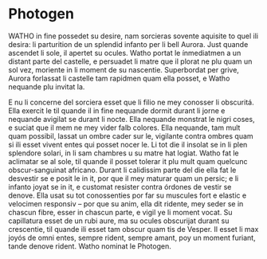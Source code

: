 # Photogen

WATHO in fine possedet su desire, nam sorcieras sovente aquisite to quel ili desira: li parturition de un splendid infanto per li bell Aurora. Just quande ascendet li sole, il apertet su ocules. Watho portat le ínmediatmen a un distant parte del castelle, e persuadet li matre que il plorat ne plu quam un sol vez, moriente in li moment de su nascentie. Superbordat per grive, Aurora forlassat li castelle tam rapidmen quam ella posset, e Watho nequande plu invitat la.

E nu li concerne del sorciera esset que li filio ne mey conosser li obscuritá. Ella exercit le til quande il in fine nequande dormit durant li jorne e nequande avigilat se durant li nocte. Ella nequande monstrat le nigri coses, e suciat que il mem ne mey vider falb colores. Ella nequande, tam mult quam possibil, lassat un ombre cader sur le, vigilante contra ombres quam si ili esset vivent entes qui posset nocer le. Li tot die il insolat se in li plen splendore solari, in li sam chambres u su matre hat logiat. Watho fat le aclimatar se al sole, til quande il posset tolerar it plu mult quam quelcunc obscur-sanguinat africano. Durant li calidissim parte del die ella fat le desvestir se e posit le in it, por que il mey maturar quam un persic; e li infanto joyat se in it, e customat resister contra órdones de vestir se denove. Ella usat su tot conossenties por far su muscules fort e elastic e velocimen responsiv – por que su anim, ella dit ridente, mey seder se in chascun fibre, esser in chascun parte, e vigil ye li moment vocat. Su capillatura esset de un rubi aure, ma su ocules obscurijat durant su crescentie, til quande ili esset tam obscur quam tis de Vesper. Il esset li max joyós de omni entes, sempre rident, sempre amant, poy un moment furiant, tande denove rident. Watho nominat le Photogen.
